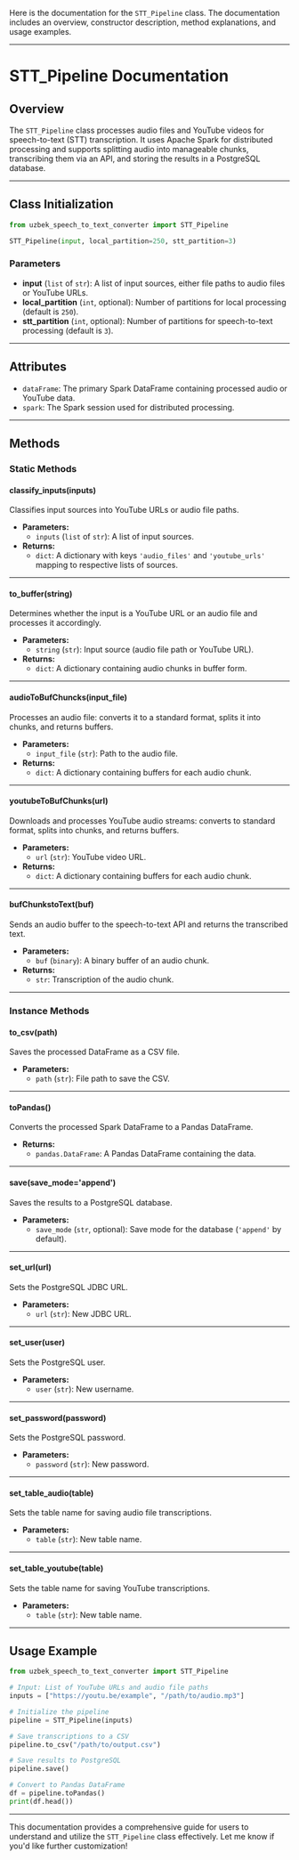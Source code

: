 Here is the documentation for the `STT_Pipeline` class. The documentation includes an overview, constructor description, method explanations, and usage examples.

---

# **STT_Pipeline Documentation**

## **Overview**
The `STT_Pipeline` class processes audio files and YouTube videos for speech-to-text (STT) transcription. It uses Apache Spark for distributed processing and supports splitting audio into manageable chunks, transcribing them via an API, and storing the results in a PostgreSQL database.

---

## **Class Initialization**
```python
from uzbek_speech_to_text_converter import STT_Pipeline

STT_Pipeline(input, local_partition=250, stt_partition=3)
```

### **Parameters**
- **input** (`list` of `str`): A list of input sources, either file paths to audio files or YouTube URLs.
- **local_partition** (`int`, optional): Number of partitions for local processing (default is `250`).
- **stt_partition** (`int`, optional): Number of partitions for speech-to-text processing (default is `3`).

---

## **Attributes**
- `dataFrame`: The primary Spark DataFrame containing processed audio or YouTube data.
- `spark`: The Spark session used for distributed processing.

---

## **Methods**

### **Static Methods**
#### **classify_inputs(inputs)**
Classifies input sources into YouTube URLs or audio file paths.

- **Parameters:**  
  - `inputs` (`list` of `str`): A list of input sources.
- **Returns:**  
  - `dict`: A dictionary with keys `'audio_files'` and `'youtube_urls'` mapping to respective lists of sources.

---

#### **to_buffer(string)**
Determines whether the input is a YouTube URL or an audio file and processes it accordingly.

- **Parameters:**  
  - `string` (`str`): Input source (audio file path or YouTube URL).
- **Returns:**  
  - `dict`: A dictionary containing audio chunks in buffer form.

---

#### **audioToBufChuncks(input_file)**
Processes an audio file: converts it to a standard format, splits it into chunks, and returns buffers.

- **Parameters:**  
  - `input_file` (`str`): Path to the audio file.
- **Returns:**  
  - `dict`: A dictionary containing buffers for each audio chunk.

---

#### **youtubeToBufChunks(url)**
Downloads and processes YouTube audio streams: converts to standard format, splits into chunks, and returns buffers.

- **Parameters:**  
  - `url` (`str`): YouTube video URL.
- **Returns:**  
  - `dict`: A dictionary containing buffers for each audio chunk.

---

#### **bufChunkstoText(buf)**
Sends an audio buffer to the speech-to-text API and returns the transcribed text.

- **Parameters:**  
  - `buf` (`binary`): A binary buffer of an audio chunk.
- **Returns:**  
  - `str`: Transcription of the audio chunk.

---

### **Instance Methods**
#### **to_csv(path)**
Saves the processed DataFrame as a CSV file.

- **Parameters:**  
  - `path` (`str`): File path to save the CSV.

---

#### **toPandas()**
Converts the processed Spark DataFrame to a Pandas DataFrame.

- **Returns:**  
  - `pandas.DataFrame`: A Pandas DataFrame containing the data.

---

#### **save(save_mode='append')**
Saves the results to a PostgreSQL database.

- **Parameters:**  
  - `save_mode` (`str`, optional): Save mode for the database (`'append'` by default).

---

#### **set_url(url)**
Sets the PostgreSQL JDBC URL.

- **Parameters:**  
  - `url` (`str`): New JDBC URL.

---

#### **set_user(user)**
Sets the PostgreSQL user.

- **Parameters:**  
  - `user` (`str`): New username.

---

#### **set_password(password)**
Sets the PostgreSQL password.

- **Parameters:**  
  - `password` (`str`): New password.

---

#### **set_table_audio(table)**
Sets the table name for saving audio file transcriptions.

- **Parameters:**  
  - `table` (`str`): New table name.

---

#### **set_table_youtube(table)**
Sets the table name for saving YouTube transcriptions.

- **Parameters:**  
  - `table` (`str`): New table name.

---

## **Usage Example**
```python
from uzbek_speech_to_text_converter import STT_Pipeline

# Input: List of YouTube URLs and audio file paths
inputs = ["https://youtu.be/example", "/path/to/audio.mp3"]

# Initialize the pipeline
pipeline = STT_Pipeline(inputs)

# Save transcriptions to a CSV
pipeline.to_csv("/path/to/output.csv")

# Save results to PostgreSQL
pipeline.save()

# Convert to Pandas DataFrame
df = pipeline.toPandas()
print(df.head())
```

---

This documentation provides a comprehensive guide for users to understand and utilize the `STT_Pipeline` class effectively. Let me know if you'd like further customization!
